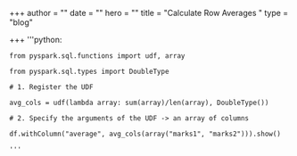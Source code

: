 +++
author = ""
date = ""
hero = ""
title = "Calculate Row Averages "
type = "blog"

+++
    '''python:
    
    from pyspark.sql.functions import udf, array
    
    from pyspark.sql.types import DoubleType
    
    # 1. Register the UDF
    
    avg_cols = udf(lambda array: sum(array)/len(array), DoubleType())
    
    # 2. Specify the arguments of the UDF -> an array of columns
    
    df.withColumn("average", avg_cols(array("marks1", "marks2"))).show()
    
    '''
    